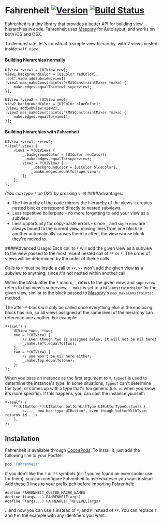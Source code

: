 # Fahrenheit [![Version](https://img.shields.io/cocoapods/v/Fahrenheit.svg?style=flat)](http://cocoapods.org/pods/Fahrenheit) [![Build Status](https://travis-ci.org/GriffinSchneider/Fahrenheit.svg?branch=fix-travis)](https://travis-ci.org/GriffinSchneider/Fahrenheit)

Fahrenheit is a tiny library that provides a better API for building view hierarchies in code. Fahrenheit uses [Masonry](https://github.com/Masonry/Masonry) for Autolayout, and works on both iOS and OSX.

To demonstrate, let's construct a simple view hierarchy, with 2 views nested inside `self.view`. 

#### Building hierarchies normally
```obj-c
UIView *view1 = [UIView new];
view1.backgroundColor = [UIColor redColor];
[self.view addSubview:view1]
[view1 mas_makeConstraints:^(MASConstraintMaker *make) {
    make.edges.equalTo(view1.superview);
}];

UIView *view2 = [UIView new];
view2.backgroundColor = [UIColor blueColor];
[view1 addSubview:view2];
[view2 mas_makeConstraints:^(MASConstraintMaker *make) {
    make.edges.equalTo(view1);
}];
```
#### Building hierarchies with Fahrenheit
```obj-c
UIView *view1, *view2;
ºº(self.view) {
    view1 = º(UIView) {
        _.backgroundColor = [UIColor redColor];
        _.make.edges.equalTo(superview);
        view2 = º(UIView) {
            _.backgroundColor = [UIColor blueColor];
            _.make.edges.equalTo(superview);
        };
    };
};
```
_(You can type `º` on OSX by pressing `⌥-0`)_
####Advantages:
- The hierarchy of the code mirrors the hierarchy of the views it creates - nested blocks correspond directly to nested subviews.
- Less repetitive boilerplate - no more forgetting to add your view as a subview.
- Less opportunity for copy-paste errors - since `_` and `superview` are always bound to the current view, moving lines from one block to another automatically causes them to affect the view whose block they're moved to.

####Advanced Usage:
Each call to `º` will add the given view  as a subview to the view passed to the most
recent nested call of `ºº` or `º`. The order of views will be determined by
the order of their `º` calls.

Calls to `º` must be inside a call to `ºº`. `ºº` won't add the given view as a subview to anything,
since it's not nested within another call.

Within the block after the `º` macro, `_` refers to the given view, and `superview`
refers to that view's superview. `_.make` is set to a `MASConstraintMaker` for the given view, similar
to the block passed to [Masonry](https://github.com/Masonry/Masonry)'s `mas_makeConstraints:` method.

The after-`º`-block will only be called once everything else in the enclosing block has run, so
all views assigned at the same level of the hierarchy can reference one another. For example:
```obj-c
ºº(self) {
    UIView *one, *two;
    one = º(UIView) {
        // Even though two is assigned below, it will not be nil here!
        _.make.left.equalTo(two);
    };
    two = º(UIView) {
        // one won't be nil here either.
        _.make.top.equalTo(one);
    };
};
```


When you pass an instance as the first argument to `º`, `typeof` is used to determine the instance's
type. In some situations, `typeof` can't determine the type, or comes up with a type that's too generic
(i.e. `id` when you know it's more specific). If this happens, you can cast the instance yourself:
```obj-c 
ºº(self) {
    º((UIButton *)[UIButton buttonWithType:UIButtonTypeCustom]) {
        <... _ now has type UIButton*, even though buttonWithType: returns id ...>
    };
};
```

## Installation

Fahrenheit is available through [CocoaPods](http://cocoapods.org). To install
it, just add the following line to your Podfile:

```ruby
pod 'Fahrenheit'
```

If you don't like the `º` or `ºº` symbols (or if you've found an even cooler use for them), you can configure Fahrenheit to use whatever you want instead. Add these 3 lines to your prefix.pch before importing Fahrenheit:
```obj-c
#define FAHRENHEIT_CUSTOM_MACRO_NAMES
#define f(args...) FAHRENHEIT(args)
#define F(args...) FAHRENHEIT_TOPLEVEL(args)
```
...and now you can use `f` instead of `º`, and `F` instead of `ºº`. You can replace `f` and `F` in the example with any identifiers you want.
